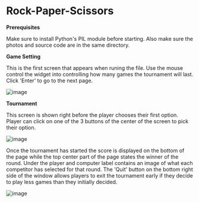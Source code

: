 # Rock-Paper-Scissors

**Prerequisites**


Make sure to install Python's PIL module before starting. Also make sure the photos and source code are in the same directory.

**Game Setting**

This is the first screen that appears when runing the file. Use the mouse control the widget into controlling how many games the tournament will last. Click 'Enter' to go to the next page.

![image](https://github.com/Ryan-Khandaker/Rock-Paper-Scissors/assets/119060775/804fe12a-ffcb-4337-ad8c-6c5a30f61b3f)


**Tournament**

This screen is shown right before the player chooses their first option. Player can click on one of the 3 buttons of the center of the screen to pick their option. 

![image](https://github.com/Ryan-Khandaker/Rock-Paper-Scissors/assets/119060775/60c27df0-fc45-44c9-83c9-e124dcd46b5e)

Once the tournament has started the score is displayed on the bottom of the page while the top center part of the page states the winner of the round. Under the player and computer label contains an image of what each competitor has selected for that round. The 'Quit' button on the bottom right side of the window allows players to exit the tournament early if they decide to play less games than they initially decided.


![image](https://github.com/Ryan-Khandaker/Rock-Paper-Scissors/assets/119060775/b12312c3-357f-43ab-a6e7-5a477e8e95bd)


